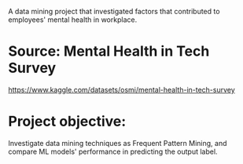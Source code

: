 A data mining project that investigated factors that contributed to employees' mental health in workplace.

# Source: Mental Health in Tech Survey
https://www.kaggle.com/datasets/osmi/mental-health-in-tech-survey
# Project objective:
Investigate data mining techniques as Frequent Pattern Mining, and compare ML models' performance in predicting the output label.
